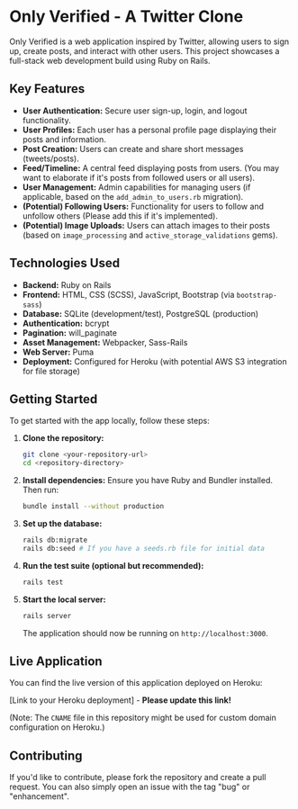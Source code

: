 # Only Verified - A Twitter Clone

Only Verified is a web application inspired by Twitter, allowing users to sign up, create posts, and interact with other users. This project showcases a full-stack web development build using Ruby on Rails.

## Key Features

*   **User Authentication:** Secure user sign-up, login, and logout functionality.
*   **User Profiles:** Each user has a personal profile page displaying their posts and information.
*   **Post Creation:** Users can create and share short messages (tweets/posts).
*   **Feed/Timeline:** A central feed displaying posts from users. (You may want to elaborate if it's posts from followed users or all users).
*   **User Management:** Admin capabilities for managing users (if applicable, based on the `add_admin_to_users.rb` migration).
*   **(Potential) Following Users:** Functionality for users to follow and unfollow others (Please add this if it's implemented).
*   **(Potential) Image Uploads:** Users can attach images to their posts (based on `image_processing` and `active_storage_validations` gems).

## Technologies Used

*   **Backend:** Ruby on Rails
*   **Frontend:** HTML, CSS (SCSS), JavaScript, Bootstrap (via `bootstrap-sass`)
*   **Database:** SQLite (development/test), PostgreSQL (production)
*   **Authentication:** bcrypt
*   **Pagination:** will_paginate
*   **Asset Management:** Webpacker, Sass-Rails
*   **Web Server:** Puma
*   **Deployment:** Configured for Heroku (with potential AWS S3 integration for file storage)

## Getting Started

To get started with the app locally, follow these steps:

1.  **Clone the repository:**
    ```bash
    git clone <your-repository-url>
    cd <repository-directory>
    ```

2.  **Install dependencies:**
    Ensure you have Ruby and Bundler installed. Then run:
    ```bash
    bundle install --without production
    ```

3.  **Set up the database:**
    ```bash
    rails db:migrate
    rails db:seed # If you have a seeds.rb file for initial data
    ```

4.  **Run the test suite (optional but recommended):**
    ```bash
    rails test
    ```

5.  **Start the local server:**
    ```bash
    rails server
    ```
    The application should now be running on `http://localhost:3000`.

## Live Application

You can find the live version of this application deployed on Heroku:

[Link to your Heroku deployment] - **Please update this link!**

(Note: The `CNAME` file in this repository might be used for custom domain configuration on Heroku.)

## Contributing

If you'd like to contribute, please fork the repository and create a pull request. You can also simply open an issue with the tag "bug" or "enhancement".


